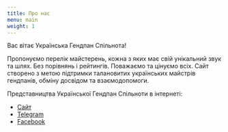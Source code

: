 ```yaml
---
title: Про нас
menu: main
weight: 1
---
```


Вас вітає Українська Гендпан Спільнота!

Пропонуємо перелік майстерень, кожна з яких має свій унікальний звук та шлях. Без порівнянь і рейтингів. Поважаємо та цінуємо всіх. Сайт створено з метою підтримки талановитих українських майстрів гендпанів, обміну досвідом та взаємодопомоги.

Представництва Української Гендпан Спільноти в інтернеті:

- [Сайт](/handpan/)
- [Telegram](https://t.me/+SJWgNwlVPVmc8j7s)
- [Facebook](https://www.facebook.com/groups/964688007353101)

